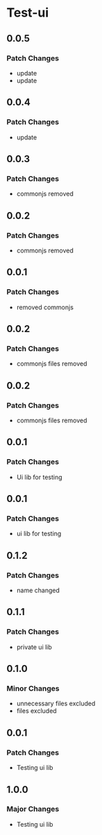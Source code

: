 # Test-ui

## 0.0.5

### Patch Changes

-   update
-   update

## 0.0.4

### Patch Changes

-   update

## 0.0.3

### Patch Changes

-   commonjs removed

## 0.0.2

### Patch Changes

-   commonjs removed

## 0.0.1

### Patch Changes

-   removed commonjs

## 0.0.2

### Patch Changes

-   commonjs files removed

## 0.0.2

### Patch Changes

-   commonjs files removed

## 0.0.1

### Patch Changes

-   Ui lib for testing

## 0.0.1

### Patch Changes

-   ui lib for testing

## 0.1.2

### Patch Changes

-   name changed

## 0.1.1

### Patch Changes

-   private ui lib

## 0.1.0

### Minor Changes

-   unnecessary files excluded
-   files excluded

## 0.0.1

### Patch Changes

-   Testing ui lib

## 1.0.0

### Major Changes

-   Testing ui lib
